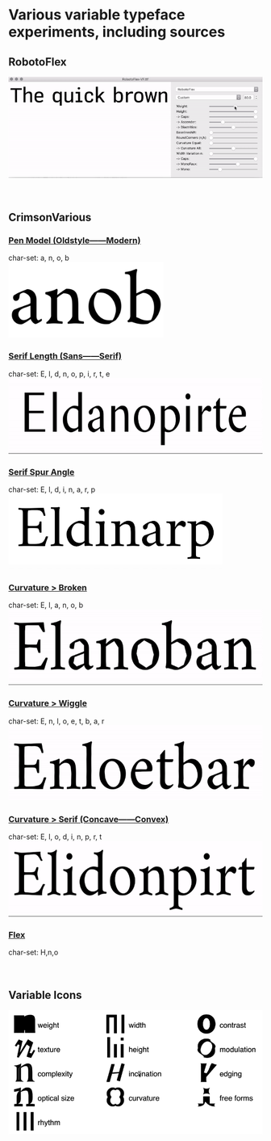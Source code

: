 # Various variable typeface experiments, including sources

## RobotoFlex
![robotoflex preview](RobotoFlex/README_media/Preview.gif)
<br/>
<br/>
<br/>
## CrimsonVarious

### [Pen Model (Oldstyle——Modern)](PenModel/)
char-set: a, n, o, b <br/>
<img src="CrimsonVarious/PenModel/Crimson_PenModel-VF.gif" height="150">

### [Serif Length (Sans——Serif)](SerifLength/)
char-set: E, l, d, n, o, p, i, r, t, e <br/>
<img src="CrimsonVarious/SerifLength/Crimson_SerifLength-VF.gif" height="150">

### [Serif Spur Angle](SerifSpurAngle/)
char-set: E, l, d, i, n, a, r, p <br/>
<img src="CrimsonVarious/SerifSpurAngle/Crimson_SerifSpurAngle-VF.gif" height="150">

### [Curvature > Broken](CurvatureBroken/)
char-set: E, l, a, n, o, b <br/>
<img src="CrimsonVarious/CurvatureBroken/Crimson_CurvatureBroken-VF.gif" height="150">

### [Curvature > Wiggle](CurvatureWiggle/)
char-set: E, n, l, o, e, t, b, a, r <br/>
<img src="CrimsonVarious/CurvatureWiggle/Crimson_CurvatureWiggle-VF.gif" height="150">

### [Curvature > Serif (Concave——Convex)](CurvatureSerifConcave)
char-set: E, l, o, d, i, n, p, r, t <br/>
<img src="CrimsonVarious/CurvatureSerifConcave/Crimson_CurvatureSerifConcave-VF.gif" height="150">

### [Flex](CrimsonVarious/Flex/)
char-set: H,n,o
<br/>
<br/>
<br/>
## Variable Icons
![top level type variables](../variable-overview/media/type-variables.gif)
